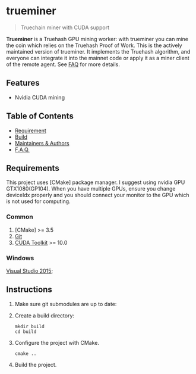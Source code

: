 # trueminer

> Truechain miner with CUDA support

**Trueminer** is a Truehash GPU mining worker: with trueminer you can mine the coin which relies on the Truehash Proof of Work. This is the actively maintained version of trueminer. It implements the Truehash algorithm, and everyone can integrate it into the mainnet code or apply it as a miner client of the remote agent. See [FAQ](#faq) for more details.

## Features

* Nvidia CUDA mining


## Table of Contents

* [Requirement](#Requirements)
* [Build](#build)
* [Maintainers & Authors](#maintainers--authors)
* [F.A.Q.](#faq)


## Requirements

This project uses [CMake] package manager. I suggest using nvidia GPU GTX1080(GP104). When you have multiple GPUs, ensure you change deviceIdx properly and you should connect your monitor to the GPU which is not used for computing. 

### Common

1. [CMake] >= 3.5
2. [Git](https://git-scm.com/downloads)
3. [CUDA Toolkit](https://developer.nvidia.com/cuda-downloads) >= 10.0 

### Windows

[Visual Studio 2015](https://www.visualstudio.com/downloads/);

## Instructions

1. Make sure git submodules are up to date:

2. Create a build directory:

    ```shell
    mkdir build
    cd build
    ```

3. Configure the project with CMake. 

    ```shell
    cmake ..
    ```

4. Build the project.

